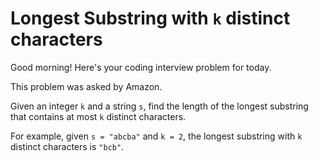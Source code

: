# Longest Substring with ```k``` distinct characters

Good morning! Here's your coding interview problem for today.

This problem was asked by Amazon.

Given an integer ```k``` and a string ```s```, find the length of the longest substring that contains at most ```k``` distinct characters.

For example, given ```s = "abcba"``` and ```k = 2```, the longest substring with ```k``` distinct characters is ```"bcb"```.